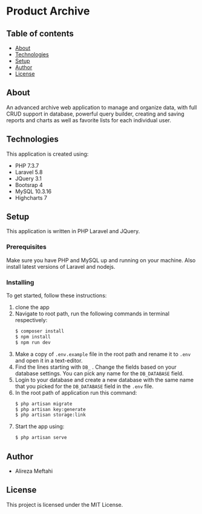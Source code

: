# Product Archive

## Table of contents
* [About](#about)
* [Technologies](#technologies)
* [Setup](#setup)
* [Author](#author)
* [License](#license)

## About
An advanced archive web application to manage and organize data, with full CRUD support in database, powerful query builder, creating and saving reports and charts as well as favorite lists for each individual user. 

## Technologies
This application is created using:
- PHP 7.3.7
- Laravel 5.8
- JQuery 3.1
- Bootsrap 4
- MySQL 10.3.16
- Highcharts 7

## Setup
This application is written in PHP Laravel and JQuery.

### Prerequisites
Make sure you have PHP and MySQL up and running on your machine.
Also install latest versions of Laravel and nodejs.

### Installing
To get started, follow these instructions: 
1. clone the app
1. Navigate to root path, run the following commands in terminal respectively:
    ~~~bash
    $ composer install
    $ npm install
    $ npm run dev
    ~~~
1. Make a copy of `.env.example` file in the root path and rename it to `.env` and open it in a text-editor.
1. Find the lines starting with `DB_` . Change the fields based on your database settings. You can pick any name for the `DB_DATABASE` field. 
1. Login to your database and create a new database with the same name that you picked for the `DB_DATABASE` field in the `.env` file. 
1. In the root path of application run this command:
    ~~~bash
    $ php artisan migrate
    $ php artisan key:generate
    $ php artisan storage:link
    ~~~
1. Start the app using:
    ~~~bash
    $ php artisan serve
    ~~~

## Author 
- Alireza Meftahi

## License
This project is licensed under the MIT License.
